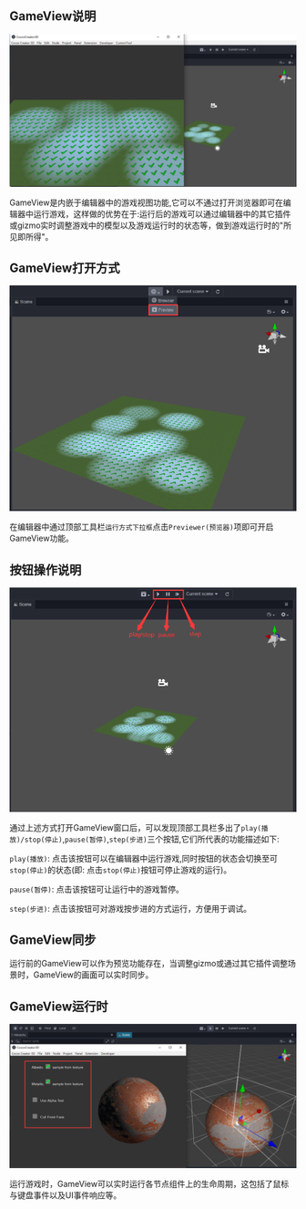 ## GameView说明

![image](./gameview.png)

GameView是内嵌于编辑器中的游戏视图功能,它可以不通过打开浏览器即可在编辑器中运行游戏，这样做的优势在于:运行后的游戏可以通过编辑器中的其它插件或gizmo实时调整游戏中的模型以及游戏运行时的状态等，做到游戏运行时的"所见即所得"。

## GameView打开方式

![image](./gameviewOpen.png)

在编辑器中通过顶部工具栏`运行方式下拉框`点击`Previewer(预览器)`项即可开启GameView功能。

## 按钮操作说明

![image](./gameviewButton.png)

通过上述方式打开GameView窗口后，可以发现顶部工具栏多出了`play(播放)/stop(停止)`,`pause(暂停)`,`step(步进)`三个按钮,它们所代表的功能描述如下:

`play(播放)`: 点击该按钮可以在编辑器中运行游戏,同时按钮的状态会切换至可`stop(停止)`的状态(即: 点击`stop(停止)`按钮可停止游戏的运行)。

`pause(暂停)`: 点击该按钮可让运行中的游戏暂停。

`step(步进)`: 点击该按钮可对游戏按步进的方式运行，方便用于调试。

## GameView同步

运行前的GameView可以作为预览功能存在，当调整gizmo或通过其它插件调整场景时，GameView的画面可以实时同步。

## GameView运行时

![image](./gameviewUI.png)

运行游戏时，GameView可以实时运行各节点组件上的生命周期，这包括了鼠标与键盘事件以及UI事件响应等。


